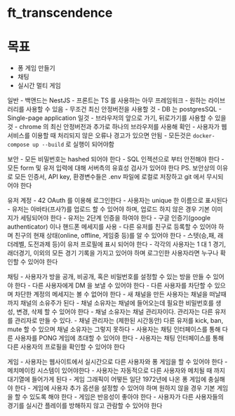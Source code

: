 # ft_transcendence

# 목표

- 퐁 게임 만들기
- 채팅
- 실시간 멀티 게임

일반 - 백앤드는 NestJS - 프론트는 TS 를 사용하는 아무 프레임워크 - 원하는 라이브러리를 사용할 수 있음 - 무조건 최신 안정버전을 사용할 것 - DB 는 postgresSQL - Single-page application 일것 - 브라우저의 앞으로 가기, 뒤로가기를 사용할 수 있을 것 - chrome 의 최신 안정버전과 추가로 하나의 브라우저를 사용해 확인 - 사용자가 웹 서비스를 이용할 때 처리되지 않은 오류나 경고가 있으면 안됨 - 모든것은 `docker-compose up --build` 로 실행이 되어야함

보안 - 모든 비밀번호는 hashed 되어야 한다 - SQL 인젝션으로 부터 안전해야 한다 - 모든 form 및 유저 입력에 대해 서버측의 유효성 검사가 있어야 한다 PS. 보안상의 이유로 모든 인증서, API key, 환경변수들은 .env 파일에 로컬로 저장하고 git 에서 무시되어야 한다

유저 계정 - 42 OAuth 를 이용해 로그인한다 - 사용자는 unique 한 이름으로 표시된다 - 유저는 아바타(프사?)를 업로드 할 수 있어야 하며, 업로드 하지 않은 경우 기본 이미지가 세팅되어야 한다 - 유저는 2단계 인증을 하여야 한다 - 구글 인증기(google authenticator) 이나 핸드폰 메세지를 사용 - 다른 유저를 친구로 등록할 수 있어야 하며 친구의 현재 상태(online, offline, 게임중 등)를 알 수 있어야 한다 - 스텟(승,패, 래더레벨, 도전과제 등)이 유저 프로필에 표시 되어야 한다 - 각각의 사용자는 1 대 1 경기, 래더경기, 이외의 모든 경기 기록을 가지고 있어야 하며 로그인한 사용자라면 누구나 확인할 수 있어야 한다

채팅 - 사용자가 방을 공개, 비공개, 혹은 비밀번호를 설정할 수 있는 방을 만들 수 있어야 한다 - 다른 사용자에게 DM 을 보낼 수 있어야 한다 - 다른 사용자를 차단할 수 있으며 차단한 계정의 메세지는 볼 수 없어야 한다 - 새 채널을 만든 사용자는 채널을 떠날때 까지 채널의 소유주가 된다 - 채널 소유자는 채널에 들어오는데 필요한 비밀번호를 생성, 변경, 삭제 할 수 있어야 한다 - 채널 소유자는 채널 관리자이다. 관리자는 다른 유저를 관리자로 만들 수 있다. - 채널 관리자는 (제한된 시간동안) 다른 유저를 kick, ban, mute 할 수 있으며 채널 소유자는 그렇지 못하다 - 사용자는 채팅 인터페이스를 통해 다른 사용자를 PONG 게임에 초대할 수 있어야 한다 - 사용자는 채팅 인터페이스를 통해 다른 사용자의 프로필을 확인할 수 있어야 한다

게임 - 사용자는 웹사이트에서 실시간으로 다른 사용자와 퐁 게임을 할 수 있어야 한다 - 메치메이킹 시스템이 있어야한다 - 사용자는 자동적으로 다른 사용자와 메치될 때 까지 대기열에 들어가게 된다 - 게임 그래픽이 어떻든 일단 1972년에 나온 퐁 게임에 충실해야 한다 - 게임에 사용자 추가 옵션을 설정할 수 있어야 하며 원하지 않을 경우 기본 게임을 할 수 있도록 해야 한다 - 게임은 반응성이 좋아야 한다 - 사용자가 다른 사용자들의 경기를 실시간 플레이를 방해하지 않고 관람할 수 있어야 한다